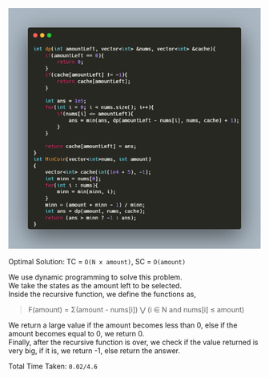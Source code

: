 ![](https://github.com/archishmanghos/code-images/blob/master/GFG-Min-Coin.png)

Optimal Solution: TC = `O(N x amount)`, SC = `O(amount)`

We use dynamic programming to solve this problem. <br>
We take the states as the amount left to be selected. <br>
Inside the recursive function, we define the functions as, <br>

> F(amount) = Σ(amount - nums[i]) ⋁ (i ∈ N and nums[i] ≤ amount) <br>
>

We return a large value if the amount becomes less than 0, else if the amount becomes equal to 0, we return 0. <br>
Finally, after the recursive function is over, we check if the value returned is very big, if it is, we return -1, else return the answer. <br>

Total Time Taken: `0.02/4.6`